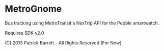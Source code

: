 MetroGnome
==========
Bus tracking using MetroTransit's NexTrip API for the Pebble smartwatch.

Requires SDK v2.0

(C) 2013 Patrick Barrett - All Rights Reserved (For Now)